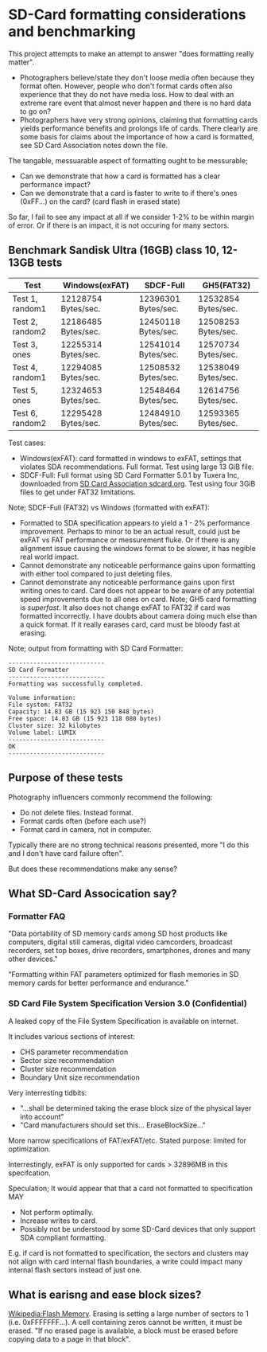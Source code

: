 # SD-Card formatting considerations and benchmarking

This project attempts to make an attempt to answer "does formatting really matter".
* Photographers believe/state they don't loose media often because they format often. However, people who don't format cards often also experience that they do not have media loss. How to deal with an extreme rare event that almost never happen and there is no hard data to go on? 
* Photographers have very strong opinions, claiming that formatting cards yields performance benefits and prolongs life of cards. There clearly are some basis for claims about the importance of how a card is formatted, see SD Card Association notes down the file.

The tangable, messuarable aspect of formatting ought to be messurable;
* Can we demonstrate that how a card is formatted has a clear performance impact?
* Can we demonstrate that a card is faster to write to if there's ones (0xFF...) on the card? (card flash in erased state)

So far, I fail to see any impact at all if we consider 1-2% to be within margin of error. Or if there is an impact, it is not occuring for many sectors.

## Benchmark Sandisk Ultra (16GB) class 10, 12-13GB tests

Test            | Windows(exFAT)      | SDCF-Full           | GH5(FAT32)          
--------------- | ------------------- | ------------------- | ------------------- 
Test 1, random1 | 12128754 Bytes/sec. | 12396301 Bytes/sec. | 12532854 Bytes/sec.
Test 2, random2 | 12186485 Bytes/sec. | 12450118 Bytes/sec. | 12508253 Bytes/sec.
Test 3, ones    | 12255314 Bytes/sec. | 12541014 Bytes/sec. | 12570734 Bytes/sec.
Test 4, random1 | 12294085 Bytes/sec. | 12508532 Bytes/sec. | 12538049 Bytes/sec.
Test 5, ones    | 12324653 Bytes/sec. | 12548464 Bytes/sec. | 12614756 Bytes/sec.
Test 6, random2 | 12295428 Bytes/sec. | 12484910 Bytes/sec. | 12593365 Bytes/sec.

Test cases:
* Windows(exFAT): card formatted in windows to exFAT, settings that violates SDA recommendations. Full format. Test using large 13 GiB file.
* SDCF-Full: Full format using SD Card Formatter 5.0.1 by Tuxera Inc, downloaded from [SD Card Association sdcard.org](https://www.sdcard.org/downloads/formatter/). Test using four 3GiB files to get under FAT32 limitations.

Note; SDCF-Full (FAT32) vs Windows (formatted with exFAT):
* Formatted to SDA specification appears to yield a 1 - 2% performance improvement. Perhaps to minor to be an actual result, could just be exFAT vs FAT performance or messurement fluke. Or if there is any alignment issue causing the windows format to be slower, it has negible real world impact. 
* Cannot demonstrate any noticeable performance gains upon formatting with either tool compared to just deleting files.
* Cannot demonstrate any noticeable performance gains upon first writing ones to card. Card does not appear to be aware of any potential speed improvements due to all ones on card. 
Note; GH5 card formatting is *superfast*. It also does not change exFAT to FAT32 if card was formatted incorrectly. I have doubts about camera doing much else than a quick format. If it really earases card, card must be bloody fast at erasing.

Note; output from formatting with SD Card Formatter:
```
---------------------------
SD Card Formatter
---------------------------
Formatting was successfully completed.

Volume information:
File system: FAT32
Capacity: 14.83 GB (15 923 150 848 bytes)
Free space: 14.83 GB (15 923 118 080 bytes)
Cluster size: 32 kilobytes
Volume label: LUMIX
---------------------------
OK   
---------------------------

``` 

## Purpose of these tests

Photography influencers commonly recommend the following:
* Do not delete files. Instead format.
* Format cards often (before each use?)
* Format card in camera, not in computer.

Typically there are no strong technical reasons presented, more "I do this and I don't have card failure often".

But does these recommendations make any sense?

## What SD-Card Assocication say?

### Formatter FAQ

"Data portability of SD memory cards among SD host products like computers, digital still cameras, digital video camcorders, broadcast recorders, set top boxes, drive recorders, smartphones, drones and many other devices."

"Formatting within FAT parameters optimized for flash memories in SD memory cards for better performance and endurance."

### SD Card File System Specification Version 3.0 (Confidential)

A leaked copy of the File System Specification is available on internet.

It includes various sections of interest:
* CHS parameter recommendation
* Sector size recommendation
* Cluster size recommendation
* Boundary Unit size recommendation

Very interresting tidbits:
* "...shall be determined taking the erase block size of the physical layer into account"
* "Card manufacturers should set this... EraseBlockSize..."

More narrow specifications of FAT/exFAT/etc. Stated purpose: limited for optimization.

Interrestingly, exFAT is only supported for cards > 32896MB in this specifcation.

Speculation; It would appear that that a card not formatted to specification MAY
* Not perform optimally.
* Increase writes to card.
* Possibly not be understood by some SD-Card devices that only support SDA compliant formatting.

E.g. if card is not formatted to specification, the sectors and clusters may not align with card internal flash boundaries, a write could impact many internal flash sectors instead of just one.

## What is earisng and ease block sizes?

[Wikipedia:Flash Memory](https://en.wikipedia.org/wiki/Flash_memory).
Erasing is setting a large number of sectors to 1 (i.e. 0xFFFFFFF...).
A cell containing zeros cannot be written, it must be erased.
"If no erased page is available, a block must be erased before copying data to a page in that block".
